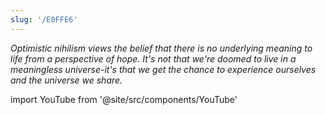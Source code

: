 ```yaml
---
slug: '/E0FFE6'
---
```


_Optimistic nihilism views the belief that there is no underlying meaning to life from a perspective of hope. It's not that we're doomed to live in a meaningless universe-it's that we get the chance to experience ourselves and the universe we share._

import YouTube from '@site/src/components/YouTube'

<YouTube id="MBRqu0YOH14"/>
